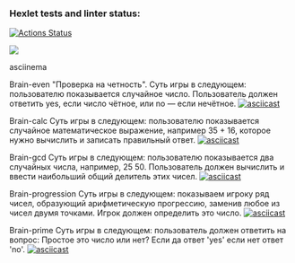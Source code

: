 ### Hexlet tests and linter status:
[![Actions Status](https://github.com/webcat70/frontend-project-44/workflows/hexlet-check/badge.svg)](https://github.com/webcat70/frontend-project-44/actions)

<a href="https://codeclimate.com/github/webcat70/frontend-project-44/maintainability"><img src="https://api.codeclimate.com/v1/badges/db409412161a68c91025/maintainability" /></a>

asciinema

Brain-even "Проверка на четность". Суть игры в следующем: пользователю показывается случайное число. Пользователь должен ответить yes, если число чётное, или no — если нечётное.
[![asciicast](https://asciinema.org/a/Qt8V5PkC5C7t68rc2i4bNVvdy.svg)](https://asciinema.org/a/Qt8V5PkC5C7t68rc2i4bNVvdy)

Brain-calc Суть игры в следующем: пользователю показывается случайное математическое выражение, например 35 + 16, которое нужно вычислить и записать правильный ответ.
[![asciicast](https://asciinema.org/a/QmCyGjI2Iz0HnbU1rMtO8R6xW.svg)](https://asciinema.org/a/QmCyGjI2Iz0HnbU1rMtO8R6xW)

Brain-gcd Суть игры в следующем: пользователю показывается два случайных числа, например, 25 50. Пользователь должен вычислить и ввести наибольший общий делитель этих чисел.
[![asciicast](https://asciinema.org/a/TkCGeO7PekkY4skI72mAoru0p.svg)](https://asciinema.org/a/TkCGeO7PekkY4skI72mAoru0p)

Brain-progression Суть игры в следующем: показываем игроку ряд чисел, образующий арифметическую прогрессию, заменив любое из чисел двумя точками. Игрок должен определить это число.
[![asciicast](https://asciinema.org/a/Ka1bhiVLGgaXQ7QtRXKFnxCzz.svg)](https://asciinema.org/a/Ka1bhiVLGgaXQ7QtRXKFnxCzz)

Brain-prime Суть игры в следующем: пользователь должен ответить на вопрос: Простое это число или нет? Если да ответ 'yes' если нет ответ 'no'.
[![asciicast](https://asciinema.org/a/0TbHrYxiPkzMxQyN77bVAQye5.svg)](https://asciinema.org/a/0TbHrYxiPkzMxQyN77bVAQye5)